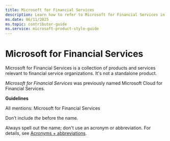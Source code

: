```yaml
---
title: Microsoft for Financial Services
description: Learn how to refer to Microsoft for Financial Services in your content.
ms.date: 06/11/2025
ms.topic: contributor-guide
ms.service: microsoft-product-style-guide
---
```


# Microsoft for Financial Services

 Microsoft for Financial Services is a collection of products and services relevant to financial service organizations. It's not a standalone product.

*Microsoft for Financial Services* was previously named Microsoft Cloud for Financial Services.

**Guidelines**

All mentions: Microsoft for Financial Services

Don’t include *the* before the name.

Always spell out the name; don't use an acronym or abbreviation. For details, see [Acronyms + abbreviations](~\acronyms-and-abbreviations.md).